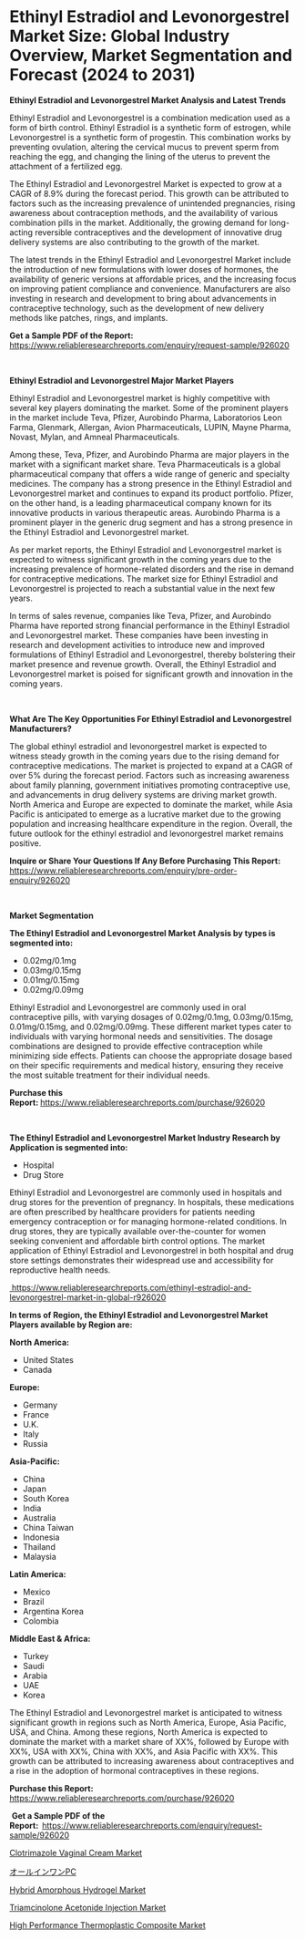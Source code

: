 <p><h1>Ethinyl Estradiol and Levonorgestrel Market Size: Global Industry Overview, Market Segmentation and Forecast (2024 to 2031)</h1></p><p><strong>Ethinyl Estradiol and Levonorgestrel Market Analysis and Latest Trends</strong></p>
<p><p>Ethinyl Estradiol and Levonorgestrel is a combination medication used as a form of birth control. Ethinyl Estradiol is a synthetic form of estrogen, while Levonorgestrel is a synthetic form of progestin. This combination works by preventing ovulation, altering the cervical mucus to prevent sperm from reaching the egg, and changing the lining of the uterus to prevent the attachment of a fertilized egg.</p><p>The Ethinyl Estradiol and Levonorgestrel Market is expected to grow at a CAGR of 8.9% during the forecast period. This growth can be attributed to factors such as the increasing prevalence of unintended pregnancies, rising awareness about contraception methods, and the availability of various combination pills in the market. Additionally, the growing demand for long-acting reversible contraceptives and the development of innovative drug delivery systems are also contributing to the growth of the market.</p><p>The latest trends in the Ethinyl Estradiol and Levonorgestrel Market include the introduction of new formulations with lower doses of hormones, the availability of generic versions at affordable prices, and the increasing focus on improving patient compliance and convenience. Manufacturers are also investing in research and development to bring about advancements in contraceptive technology, such as the development of new delivery methods like patches, rings, and implants.</p></p>
<p><strong>Get a Sample PDF of the Report:&nbsp;</strong> <a href="https://www.reliableresearchreports.com/enquiry/request-sample/926020">https://www.reliableresearchreports.com/enquiry/request-sample/926020</a></p>
<p>&nbsp;</p>
<p><strong>Ethinyl Estradiol and Levonorgestrel Major Market Players</strong></p>
<p><p>Ethinyl Estradiol and Levonorgestrel market is highly competitive with several key players dominating the market. Some of the prominent players in the market include Teva, Pfizer, Aurobindo Pharma, Laboratorios Leon Farma, Glenmark, Allergan, Avion Pharmaceuticals, LUPIN, Mayne Pharma, Novast, Mylan, and Amneal Pharmaceuticals.</p><p>Among these, Teva, Pfizer, and Aurobindo Pharma are major players in the market with a significant market share. Teva Pharmaceuticals is a global pharmaceutical company that offers a wide range of generic and specialty medicines. The company has a strong presence in the Ethinyl Estradiol and Levonorgestrel market and continues to expand its product portfolio. Pfizer, on the other hand, is a leading pharmaceutical company known for its innovative products in various therapeutic areas. Aurobindo Pharma is a prominent player in the generic drug segment and has a strong presence in the Ethinyl Estradiol and Levonorgestrel market.</p><p>As per market reports, the Ethinyl Estradiol and Levonorgestrel market is expected to witness significant growth in the coming years due to the increasing prevalence of hormone-related disorders and the rise in demand for contraceptive medications. The market size for Ethinyl Estradiol and Levonorgestrel is projected to reach a substantial value in the next few years.</p><p>In terms of sales revenue, companies like Teva, Pfizer, and Aurobindo Pharma have reported strong financial performance in the Ethinyl Estradiol and Levonorgestrel market. These companies have been investing in research and development activities to introduce new and improved formulations of Ethinyl Estradiol and Levonorgestrel, thereby bolstering their market presence and revenue growth. Overall, the Ethinyl Estradiol and Levonorgestrel market is poised for significant growth and innovation in the coming years.</p></p>
<p>&nbsp;</p>
<p><strong>What Are The Key Opportunities For Ethinyl Estradiol and Levonorgestrel Manufacturers?</strong></p>
<p><p>The global ethinyl estradiol and levonorgestrel market is expected to witness steady growth in the coming years due to the rising demand for contraceptive medications. The market is projected to expand at a CAGR of over 5% during the forecast period. Factors such as increasing awareness about family planning, government initiatives promoting contraceptive use, and advancements in drug delivery systems are driving market growth. North America and Europe are expected to dominate the market, while Asia Pacific is anticipated to emerge as a lucrative market due to the growing population and increasing healthcare expenditure in the region. Overall, the future outlook for the ethinyl estradiol and levonorgestrel market remains positive.</p></p>
<p><strong>Inquire or Share Your Questions If Any Before Purchasing This Report:</strong> <a href="https://www.reliableresearchreports.com/enquiry/pre-order-enquiry/926020">https://www.reliableresearchreports.com/enquiry/pre-order-enquiry/926020</a></p>
<p>&nbsp;</p>
<p><strong>Market Segmentation</strong></p>
<p><strong>The Ethinyl Estradiol and Levonorgestrel Market Analysis by types is segmented into:</strong></p>
<p><ul><li>0.02mg/0.1mg</li><li>0.03mg/0.15mg</li><li>0.01mg/0.15mg</li><li>0.02mg/0.09mg</li></ul></p>
<p><p>Ethinyl Estradiol and Levonorgestrel are commonly used in oral contraceptive pills, with varying dosages of 0.02mg/0.1mg, 0.03mg/0.15mg, 0.01mg/0.15mg, and 0.02mg/0.09mg. These different market types cater to individuals with varying hormonal needs and sensitivities. The dosage combinations are designed to provide effective contraception while minimizing side effects. Patients can choose the appropriate dosage based on their specific requirements and medical history, ensuring they receive the most suitable treatment for their individual needs.</p></p>
<p><strong>Purchase this Report:&nbsp;</strong><a href="https://www.reliableresearchreports.com/purchase/926020">https://www.reliableresearchreports.com/purchase/926020</a></p>
<p>&nbsp;</p>
<p><strong>The Ethinyl Estradiol and Levonorgestrel Market Industry Research by Application is segmented into:</strong></p>
<p><ul><li>Hospital</li><li>Drug Store</li></ul></p>
<p><p>Ethinyl Estradiol and Levonorgestrel are commonly used in hospitals and drug stores for the prevention of pregnancy. In hospitals, these medications are often prescribed by healthcare providers for patients needing emergency contraception or for managing hormone-related conditions. In drug stores, they are typically available over-the-counter for women seeking convenient and affordable birth control options. The market application of Ethinyl Estradiol and Levonorgestrel in both hospital and drug store settings demonstrates their widespread use and accessibility for reproductive health needs.</p></p>
<p><a href="https://www.reliableresearchreports.com/ethinyl-estradiol-and-levonorgestrel-market-in-global-r926020">&nbsp;https://www.reliableresearchreports.com/ethinyl-estradiol-and-levonorgestrel-market-in-global-r926020</a></p>
<p><strong>In terms of Region, the Ethinyl Estradiol and Levonorgestrel Market Players available by Region are:</strong></p>
<p>
    <p> <strong> North America: </strong>
        <ul>
            <li>United States</li>
            <li>Canada</li>
        </ul>
        </p> 
    <p> <strong> Europe: </strong>
        <ul>
            <li>Germany</li>
            <li>France</li>
            <li>U.K.</li>
            <li>Italy</li>
            <li>Russia</li>
        </ul>
        </p> 
    <p> <strong> Asia-Pacific: </strong>
        <ul>
            <li>China</li>
            <li>Japan</li>
            <li>South Korea</li>
            <li>India</li>
            <li>Australia</li>
            <li>China Taiwan</li>
            <li>Indonesia</li>
            <li>Thailand</li>
            <li>Malaysia</li>
        </ul>
        </p> 
    <p> <strong> Latin America: </strong>
        <ul>
            <li>Mexico</li>
            <li>Brazil</li>
            <li>Argentina Korea</li>
            <li>Colombia</li>
        </ul>
        </p> 
    <p> <strong> Middle East & Africa: </strong>
        <ul>
            <li>Turkey</li>
            <li>Saudi</li>
            <li>Arabia</li>
            <li>UAE</li>
            <li>Korea</li>
        </ul>
    </p>
    </p>
<p><p>The Ethinyl Estradiol and Levonorgestrel market is anticipated to witness significant growth in regions such as North America, Europe, Asia Pacific, USA, and China. Among these regions, North America is expected to dominate the market with a market share of XX%, followed by Europe with XX%, USA with XX%, China with XX%, and Asia Pacific with XX%. This growth can be attributed to increasing awareness about contraceptives and a rise in the adoption of hormonal contraceptives in these regions.</p></p>
<p><strong>Purchase this Report: </strong><a href="https://www.reliableresearchreports.com/purchase/926020">https://www.reliableresearchreports.com/purchase/926020</a></p>
<p>&nbsp;<strong>Get a Sample PDF of the Report:&nbsp;&nbsp;</strong><a href="https://www.reliableresearchreports.com/enquiry/request-sample/926020">https://www.reliableresearchreports.com/enquiry/request-sample/926020</a></p>
<p><strong></strong></p>
<p><p><a href="https://github.com/nicholepatriciadoylenwnrjr0/Market-Research-Report-List-2/blob/main/clotrimazole-vaginal-cream-market.md">Clotrimazole Vaginal Cream Market</a></p><p><a href="https://github.com/nemesis2824/Market-Research-Report-List-1/blob/main/468097358605.md">オールインワンPC</a></p><p><a href="https://issuu.com/reportprime-2/docs/hybrid-amorphous-hydrogel-market-size-2030.pptx">Hybrid Amorphous Hydrogel Market</a></p><p><a href="https://github.com/gamblestampleyjenny50m5sl6/Market-Research-Report-List-2/blob/main/triamcinolone-acetonide-injection-market.md">Triamcinolone Acetonide Injection Market</a></p><p><a href="https://issuu.com/reportprime-2/docs/high-performance-thermoplastic-composite-market-si">High Performance Thermoplastic Composite Market</a></p></p>